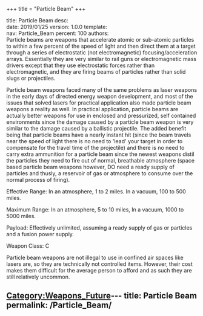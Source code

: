 +++
title = "Particle Beam"
+++

title:		Particle Beam
desc:		
date:		2019/01/25
version:	1.0.0
template:	
nav:		Particle_Beam
percent:	100
authors:	
Particle beams are weapons that accelerate atomic or sub-atomic
particles to within a few percent of the speed of light and then direct
them at a target through a series of electrostatic (not electromagnetic)
focusing/acceleration arrays. Essentially they are very similar to rail
guns or electromagnetic mass drivers except that they use electrostatic
forces rather than electromagnetic, and they are firing beams of
particles rather than solid slugs or projectiles.

Particle beam weapons faced many of the same problems as laser weapons
in the early days of directed energy weapon development, and most of the
issues that solved lasers for practical application also made particle
beam weapons a reality as well. In practical application, particle beams
are actually better weapons for use in enclosed and pressurized, self
contained environments since the damage caused by a particle beam weapon
is very similar to the damage caused by a ballistic projectile. The
added benefit being that particle beams have a nearly instant hit (since
the beam travels near the speed of light there is no need to 'lead' your
target in order to compensate for the travel time of the projectile) and
there is no need to carry extra ammunition for a particle beam since the
newest weapons distil the particles they need to fire out of normal,
breathable atmosphere (space based particle beam weapons however, DO
need a ready supply of particles and thusly, a reservoir of gas or
atmosphere to consume over the normal process of firing).

Effective Range: In an atmosphere, 1 to 2 miles. In a vacuum, 100 to 500
miles.

Maximum Range: In an atmosphere, 5 to 10 miles, In a vacuum, 1000 to
5000 miles.

Payload: Effectively unlimited, assuming a ready supply of gas or
particles and a fusion power supply.

Weapon Class: C

Particle beam weapons are not illegal to use in confined air spaces like
lasers are, so they are technically not controlled items. However, their
cost makes them difficult for the average person to afford and as such
they are still relatively uncommon.

[Category:Weapons_Future](Category:Weapons_Future "wikilink")---
title: Particle Beam
permalink: /Particle_Beam/
---

